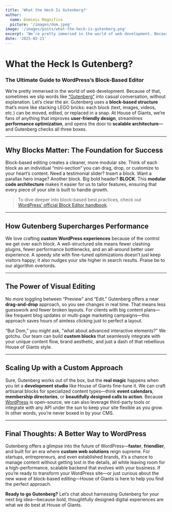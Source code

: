 ```yaml
---
title: 'What the Heck Is Gutenberg?'
author:
  name: Dominic Magnifico
  picture: '/images/dom.jpeg'
image: '/images/posts/what-the-heck-is-gutenberg.png'
excerpt: 'We’re pretty immersed in the world of web development. Because of that, sometimes we slip words like [“Gutenberg”](https://wordpress.org/documentation/article/wordpress-editor/) into casual conversation, without explanation. Let’s clear the air. Gutenberg uses a **block-based structure** that’s more like stacking LEGO bricks: each block (text, images, videos, etc.) can be moved, edited, or replaced in a snap. At House of Giants, we’re fans of anything that improves **user-friendly design**, streamlines **performance optimization**, and opens the door to **scalable architecture**—and Gutenberg checks all three boxes.'
date: '2025-02-21'
---
```


# What the Heck Is Gutenberg?

### The Ultimate Guide to WordPress’s Block-Based Editor

We’re pretty immersed in the world of web development. Because of that, sometimes we slip words like [“Gutenberg”](https://wordpress.org/documentation/article/wordpress-editor/) into casual conversation, without explanation. Let’s clear the air. Gutenberg uses a **block-based structure** that’s more like stacking LEGO bricks: each block (text, images, videos, etc.) can be moved, edited, or replaced in a snap. At House of Giants, we’re fans of anything that improves **user-friendly design**, streamlines **performance optimization**, and opens the door to **scalable architecture**—and Gutenberg checks all three boxes.

---

## Why Blocks Matter: The Foundation for Success

Block-based editing creates a cleaner, more modular site. Think of each block as an individual “mini-section” you can drag, drop, or customize to your heart’s content. Need a testimonial slider? Insert a block. Want a parallax hero image? Another block. Big bold header? **BLOCK**. This **modular code architecture** makes it easier for us to tailor features, ensuring that every piece of your site is built to handle growth.

> To dive deeper into block-based best practices, check out [WordPress’ official Block Editor handbook](https://developer.wordpress.org/block-editor/).

---

## How Gutenberg Supercharges Performance

We love crafting **custom WordPress experiences** because of the control we get over each block. A well-structured site means fewer clashing plugins, fewer performance bottlenecks, and an all-around better user experience. A speedy site with fine-tuned optimizations doesn’t just keep visitors happy; it also nudges your site higher in search results. Praise be to our algorithm overlords.

---

## The Power of Visual Editing

No more toggling between “Preview” and “Edit.” Gutenberg offers a near **drag-and-drop** approach, so you see changes in real time. That means less guesswork and fewer broken layouts. For clients with big content plans—like frequent blog updates or multi-page marketing campaigns—this approach saves hours of aimless clicking just to perfect a layout.

“But Dom,” you might ask, “what about advanced interactive elements?” We gotchu. Our team can build **custom blocks** that seamlessly integrate with your unique content flow, brand aesthetic, and just a dash of that rebellious House of Giants style.

---

## Scaling Up with a Custom Approach

Sure, Gutenberg works out of the box, but the **real magic** happens when you let a **development studio** like House of Giants fine-tune it. We can craft artisanal blocks for specialized content types—think **event calendars**, **membership directories**, or **beautifully designed calls to action**. Because [WordPress](https://wordpress.org/) is open-source, we can also leverage third-party tools or integrate with any API under the sun to keep your site flexible as you grow. In other words, you’re never boxed in by your CMS.

---

## Final Thoughts: A Better Way to WordPress

Gutenberg offers a glimpse into the future of WordPress—**faster**, **friendlier**, and built for an era where **custom web solutions** reign supreme. For startups, entrepreneurs, and even established brands, it’s a chance to manage content without getting lost in the details, all while leaving room for a high-performance, scalable backend that evolves with your business. If you’re ready to transform your WordPress site—or just curious about the new wave of block-based editing—House of Giants is here to help you find the perfect approach.

**Ready to go Gutenberg?** Let’s chat about harnessing Gutenberg for your next big idea—because bold, thoughtfully designed digital experiences are what we do best at House of Giants.
